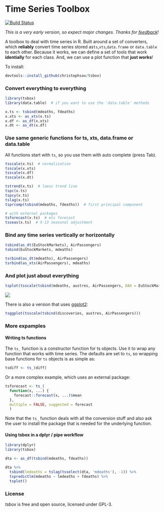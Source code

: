 Time Series Toolbox
===================

[![Build Status](https://travis-ci.org/christophsax/tsbox.svg?branch=master)](https://travis-ci.org/christophsax/tsbox)

*This is a very early version, so expect major changes. Thanks for [feedback](mailto:christoph.sax@gmail.com)!*

A toolbox to deal with time series in R. Built around a set of converters, which
**reliably** convert time series stored as`ts`,`xts`,`data.frame` or
`data.table` to each other. Because it works, we can define a set of tools that
work **identially** for each class. And, we can use a plot function that
**just works**!

To install:
```r
devtools::install_github(christophsax/tsbox)
```

### Convert everything to everything

```r
library(tsbox)
library(data.table)  # if you want to use the 'data.table' methods

x.ts <- tsbind(mdeaths, fdeaths)
x.xts <- as_xts(x.ts)
x.df <- as_df(x.xts)
x.dt <- as_dt(x.df)
```

### Use same generic functions for ts, xts, data.frame or data.table

All functions start with `ts`, so you use them with auto complete (press Tab).

```r
tsscale(x.ts)  # normalization
tsscale(x.xts)
tsscale(x.df)
tsscale(x.dt)

tstrend(x.ts)  # loess trend line
tspc(x.ts)
tspcy(x.ts)
tslag(x.ts)
tsprcomp(tsbind(mdeaths, fdeaths))  # first principal component

# with external packages
tsforecast(x.ts)  # ets forecast
tsseas(x.ts)  # X-13 seasonal adjustment
```

### Bind any time series vertically or horizontally

```r
tsbind(as_dt(EuStockMarkets), AirPassengers)
tsbind(EuStockMarkets, mdeaths)

tsrbind(as_dt(mdeaths), AirPassengers)
tsrbind(as_xts(AirPassengers), mdeaths)
```

### And plot just about everything

```r
tsplot(tsscale(tsbind(mdeaths, austres, AirPassengers, DAX = EuStockMarkets[,'DAX'])))
```
![](https://github.com/christophsax/tsbox/raw/master/inst/docs/myfig.png)


There is also a version that uses [ggplot2](https://CRAN.R-project.org/package=ggplot2):

```r
tsggplot(tsscale(tsbind(discoveries, austres, AirPassengers)))
```


### More expamples

#### Writing ts functions

The `ts_` function is a constructor function for ts objects. Use it to wrap any
function that works with time series. The defaults are set to `ts`, so wrapping
base functions for `ts` objects is as simple as:

```r
tsdiff <- ts_(diff)
```

Or a more complex example, which uses an external package:

```r
tsforecast <- ts_(
  function(x, ...) {
    forecast::forecast(x, ...)$mean
  },
  multiple = FALSE, suggested = forecast
  )
```

Note that the `ts_` function deals with all the conversion stuff and also ask
the user to install the package that is needed for the underlying function.


#### Using tsbox in a dplyr / pipe workflow

```r
library(dplyr)
library(tsbox)

dta <- as_df(tsbind(mdeaths, fdeaths))

dta %>%
  tsbind(lmdeaths = tslag(tsselect(dta, 'mdeaths'), -1)) %>%
  tspredictlm(mdeaths ~ lmdeaths + fdeaths) %>%
  tsplot()
```


### License

*tsbox* is free and open source, licensed under GPL-3.

